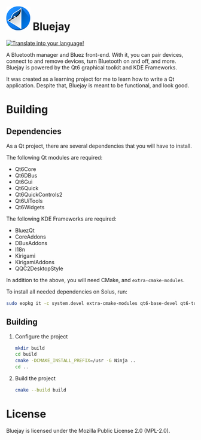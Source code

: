 # <img src="https://raw.githubusercontent.com/EbonJaeger/bluejay/main/logo.png" width="64" alt="logo"> Bluejay

[![Translate into your language!](https://img.shields.io/badge/help%20translate-Transifex-4AB)](https://www.transifex.com/EbonJaeger/bluejay)

A Bluetooth manager and Bluez front-end. With it, you can pair devices, connect to and remove devices, turn Bluetooth on and off, and more. Bluejay is powered by the Qt6 graphical toolkit and KDE Frameworks.

It was created as a learning project for me to learn how to write a Qt application. Despite that, Bluejay is meant to be functional, and look good.

# Building

## Dependencies

As a Qt project, there are several dependencies that you will have to install.

The following Qt modules are required:

- Qt6Core
- Qt6DBus
- Qt6Gui
- Qt6Quick
- Qt6QuickControls2
- Qt6UiTools
- Qt6Widgets

The following KDE Frameworks are required:

- BluezQt
- CoreAddons
- DBusAddons
- I18n
- Kirigami
- KirigamiAddons
- QQC2DesktopStyle

In addition to the above, you will need CMake, and `extra-cmake-modules`.

To install all needed dependencies on Solus, run:

```bash
sudo eopkg it -c system.devel extra-cmake-modules qt6-base-devel qt6-tools-devel qt6-declarative-devel kf6-bluezqt-devel kf6-kcoreaddons-devel kf6-dbusaddons-devel kf6-ki18n-devel kf6-kirigami-devel kf6-qqc2-desktop-style-devel kirigami-addons-devel
```

## Building

1. Configure the project

   ```bash
   mkdir build
   cd build
   cmake -DCMAKE_INSTALL_PREFIX=/usr -G Ninja ..
   cd ..
   ```

2. Build the project

   ```bash
   cmake --build build
   ```

# License

Bluejay is licensed under the Mozilla Public License 2.0 (MPL-2.0).
